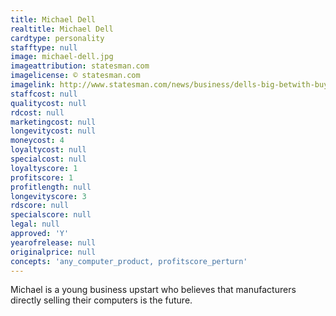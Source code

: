 ```yaml
---
title: Michael Dell
realtitle: Michael Dell
cardtype: personality
stafftype: null
image: michael-dell.jpg
imageattribution: statesman.com
imagelicense: © statesman.com
imagelink: http://www.statesman.com/news/business/dells-big-betwith-buyout-plan-founder-of-computer-/nWKym/
staffcost: null
qualitycost: null
rdcost: null
marketingcost: null
longevitycost: null
moneycost: 4
loyaltycost: null
specialcost: null
loyaltyscore: 1
profitscore: 1
profitlength: null
longevityscore: 3
rdscore: null
specialscore: null
legal: null
approved: 'Y'
yearofrelease: null
originalprice: null
concepts: 'any_computer_product, profitscore_perturn'
---
```


Michael is a young business upstart who believes that manufacturers directly selling their computers is the future.
